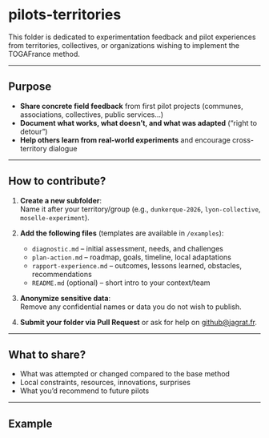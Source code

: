 # pilots-territories

This folder is dedicated to experimentation feedback and pilot experiences from territories, collectives, or organizations wishing to implement the TOGAFrance method.

---

## Purpose

- **Share concrete field feedback** from first pilot projects (communes, associations, collectives, public services…)
- **Document what works, what doesn’t, and what was adapted** (“right to detour”)
- **Help others learn from real-world experiments** and encourage cross-territory dialogue

---

## How to contribute?

1. **Create a new subfolder**:  
   Name it after your territory/group (e.g., `dunkerque-2026`, `lyon-collective`, `moselle-experiment`).

2. **Add the following files** (templates are available in `/examples`):
   - `diagnostic.md` – initial assessment, needs, and challenges
   - `plan-action.md` – roadmap, goals, timeline, local adaptations
   - `rapport-experience.md` – outcomes, lessons learned, obstacles, recommendations
   - `README.md` (optional) – short intro to your context/team

3. **Anonymize sensitive data**:  
   Remove any confidential names or data you do not wish to publish.

4. **Submit your folder via Pull Request** or ask for help on [github@jagrat.fr](mailto:github@jagrat.fr).

---

## What to share?

- What was attempted or changed compared to the base method
- Local constraints, resources, innovations, surprises
- What you’d recommend to future pilots

---

## Example

